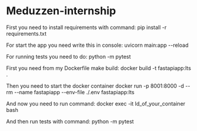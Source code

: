 # Meduzzen-internship

First you need to install requirements with command:
pip install -r requirements.txt

For start the app you need write this in console:
uvicorn main:app --reload

For running tests you need to do:
python -m pytest

First you need from my Dockerfile make build:
docker build -t fastapiapp:lts .

Then you need to start the docker container
docker run -p 8001:8000 -d --rm --name fastapiapp --env-file ./.env fastapiapp:lts

And now you need to run command:
docker exec -it Id_of_your_container bash

And then run tests with command:
python -m pytest